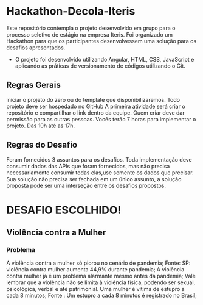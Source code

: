 # Hackathon-Decola-Iteris
Este repositório contempla o projeto desenvolvido em grupo para o processo seletivo de estágio na empresa Iteris. Foi organizado um Hackathon para que os participantes desenvolvessem uma solução para os desafios apresentados.

- O projeto foi desenvolvido utilizando Angular, HTML, CSS, JavaScript e aplicando as práticas de versionamento de códigos utilizando o Git.

## Regras Gerais

 iniciar o projeto do zero ou do template que disponibilizaremos.
 Todo projeto deve ser hospedado no GitHub
 A primeira atividade será criar o repositório e compartilhar o link dentro da equipe.
 Quem criar deve dar permissão para as outras pessoas.
 Vocês terão 7 horas para implementar o projeto. Das 10h até as 17h.
 
 
## Regras do Desafio

Foram fornecidos 3 assuntos para os desafios.
Toda implementação deve consumir dados das APIs que foram fornecidos, mas não precisa necessariamente consumir todas elas,use somente os dados que precisar.
Sua solução não precisa ser fechada em um único assunto, a
solução proposta pode ser uma interseção entre os desafios propostos.





# DESAFIO ESCOLHIDO!


## Violência contra a Mulher
### Problema
A violência contra a mulher só piorou no cenário de pandemia;
Fonte: SP: violência contra mulher aumenta 44,9% durante pandemia;
A violência contra mulher já é um problema alarmante mesmo antes da pandemia;
Vale lembrar que a violência não se limita à violência física, podendo ser sexual, psicológica, verbal e até patrimonial.
Uma mulher é vítima de estupro a cada 8 minutos;
Fonte : Um estupro a cada 8 minutos é registrado no Brasil; 
